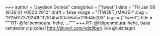 
+++
author = "Jaydson Gomes"
categories = ["tweet"]
date = "Fri Jan 08 19:36:01 +0000 2010"
draft = false
image = "{TWEET_IMAGE}"
slug = "911b617379241ff1f2814bd00a58aba219d45203"
tags = ["tweet"]
title = """RT: @felipenmoura: hehe, ..."""
+++
RT: @felipenmoura: hehe, baita vendedor d picoles! http://tinyurl.com/ydz9be4 (via @luiztiago)
